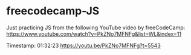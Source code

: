 # freecodecamp-JS

Just practicing JS from the following YouTube video by freeCodeCamp:
https://www.youtube.com/watch?v=PkZNo7MFNFg&list=WL&index=11

Timestamp: 01:32:23
https://youtu.be/PkZNo7MFNFg?t=5543
